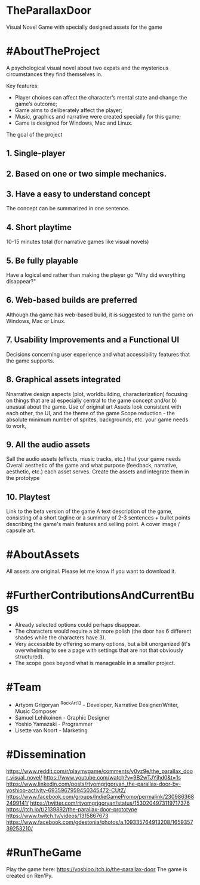 # TheParallaxDoor
Visual Novel Game with specially designed assets for the game

# #AboutTheProject
A psychological visual novel about two expats and the mysterious circumstances they find themselves in.

Key features:
- Player choices can affect the character’s mental state and change the game’s outcome;
- Game aims to deliberately affect the player;
- Music, graphics and narrative were created specially for this game;
- Game is designed for Windows, Mac and Linux.


The goal of the project

## 1. Single-player

## 2. Based on one or two simple mechanics.

## 3. Have a easy to understand concept
The concept can be summarized in one sentence.

## 4. Short playtime
10-15 minutes total (for narrative games like visual novels)

## 5. Be fully playable
Have a logical end rather than making the player go "Why did everything disappear?"

## 6. Web-based builds are preferred
Although tha game has web-based build, it is suggested to run the game on Windows, Mac or Linux.

## 7. Usability Improvements and a Functional UI
Decisions concerning user experience and what accessibility features that the game supports.

## 8. Graphical assets integrated 
Nnarrative design aspects (plot, worldbuilding, characterization) focusing on things that are a) especially central to the game concept and/or b) unusual about the game.
Use of original art
Assets look consistent with each other, the UI, and the theme of the game
Scope reduction -  the absolute minimum number of sprites, backgrounds, etc. your game needs to work,

## 9.  All the audio assets
Sall the audio assets (effects, music tracks, etc.) that your game needs
Overall aesthetic of the game and what purpose (feedback, narrative, aesthetic, etc.) each asset serves.
Create the assets and integrate them in the prototype

## 10.  Playtest
Link to the beta version of the game 
A text description of the game, consisting of a short tagline or a summary of 2-3 sentences + bullet points describing the game's main features and selling point.
A cover image / capsule art.

# #AboutAssets

All assets are original. Please let me know if you want to download it.

# #FurtherContributionsAndCurrentBugs
- Already selected options could perhaps disappear.
- The characters would require a bit more polish (the door has 6 different shades while the characters have 3).
- Very accessible by offering so many options, but a bit unorganized (it's overwhelming to see a page with settings that are not that obviously structured).
- The scope goes beyond what is manageable in a smaller project. 

# #Team
* Artyom Grigoryan <sup>RockArt13</sup> - Developer, Narrative Designer/Writer, Music Composer
* Samuel Lehikoinen - Graphic Designer
* Yoshio Yamazaki - Programmer
* Lisette van Noort - Marketing

# #Dissemination

https://www.reddit.com/r/playmygame/comments/v0vz9e/the_parallax_door_visual_novel/
https://www.youtube.com/watch?v=9B2wTJYjhd0&t=1s
https://www.linkedin.com/posts/rtyomgrigoryan_the-parallax-door-by-yoshioo-activity-6935967959450345472-CUtZ/
https://www.facebook.com/groups/IndieGamePromo/permalink/2309863682499141/
https://twitter.com/rtyomgrigoryan/status/1530204973119717376
https://itch.io/t/2139892/the-parallax-door-prototype
https://www.twitch.tv/videos/1315867673
https://www.facebook.com/gdestonia/photos/a.109335764913208/165935739253210/

# #RunTheGame
Play the game here: https://yoshioo.itch.io/the-parallax-door
The game is created on Ren'Py.


